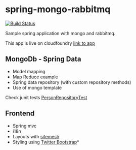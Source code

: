spring-mongo-rabbitmq
=====================
[![Build Status](https://secure.travis-ci.org/lukasz-kaniowski/spring-mongo-rabbitmq.png)](http://secure.travis-ci.org/lukasz-kaniowski/spring-mongo-rabbitmq)


Sample spring application with mongo and rabbitmq. 

This app is live on cloudfoundry [link to app][2]

## MongoDb - Spring Data

* Model mapping
* Map Reduce example
* Spring data repository (with custom repository methods)
* Use of mongo template

Check junit tests [PersonRepositoryTest][1]

## Frontend 

* Spring mvc
* i18n 
* Layouts with [sitemesh][3]
* Styling using [Twitter Bootstrap][4]* 


[1]: blob/master/src/test/java/com/lkan/sample/person/PersonRepositoryTest.java
[2]: http://ukasz-spring.cloudfoundry.com/
[3]: http://wiki.sitemesh.org/display/sitemesh/Home
[4]: http://twitter.github.com/bootstrap/

	

